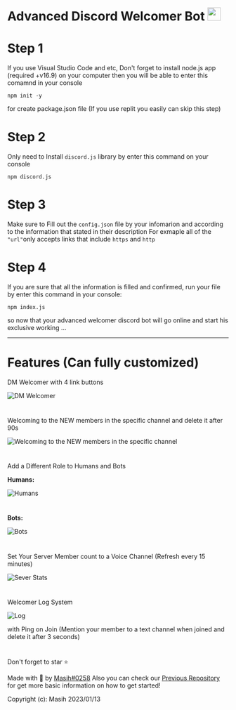 # Advanced Discord Welcomer Bot <img src="https://raw.githubusercontent.com/MartinHeinz/MartinHeinz/master/wave.gif" width="30px">

# Step 1
If you use Visual Studio Code and etc, Don't forget to install node.js app (required +v16.9) on your computer then you will be able to enter this comamnd in your console
```
npm init -y
```
for create package.json file (If you use replit you easily can skip this step)
# Step 2
Only need to Install `discord.js` library by enter this command on your console
```
npm discord.js
```
# Step 3
Make sure to Fill out the `config.json` file by your infomarion and according to the information that stated in their description
For exmaple all of the `"url"`only accepts links that include `https` and `http`

# Step 4
If you are sure that all the information is filled and confirmed, run your file by enter this command in your console:
```
npm index.js
```
so now that your advanced welcomer discord bot will go online and start his exclusive working ...
<hr>

# Features (Can fully customized)

DM Welcomer with 4 link buttons

![DM Welcomer](https://cdn.discordapp.com/attachments/970232277437124659/1144628454537572402/Screenshot_2023-08-25_171518.png) 

#
Welcoming to the NEW members in the specific channel and delete it after 90s

![Welcoming to the NEW members in the specific channel](https://cdn.discordapp.com/attachments/970232277437124659/1144625457917071381/Screenshot_2023-08-21_222856.png) 
#
Add a Different Role to Humans and Bots


**Humans:**

![Humans](https://cdn.discordapp.com/attachments/970232277437124659/1144625458466537492/Screenshot_2023-08-21_222559.png)

#
**Bots:**

![Bots](https://cdn.discordapp.com/attachments/970232277437124659/1144625458688823446/Screenshot_2023-08-21_224700.png)
#
Set Your Server Member count to a Voice Channel (Refresh every 15 minutes)

![Sever Stats](https://cdn.discordapp.com/attachments/970232277437124659/1144625458193903757/Screenshot_2023-08-21_223230.png)
#
Welcomer Log System

![Log](https://cdn.discordapp.com/attachments/970232277437124659/1144625567883350189/Screenshot_2023-08-21_222734.png)

with Ping on Join (Mention your member to a text channel when joined and delete it after 3 seconds)
# 

Don't forget to star ⭐

Made with 🤍 by [Masih#0258](https://discord.com/users/901765485341859911
)
Also you can check our [Previous Repository](https://github.com/Masihdeveloper/Creating-Discord-Bot/edit/main/README.md) for get more basic information on how to get started!

Copyright (c): Masih 2023/01/13

